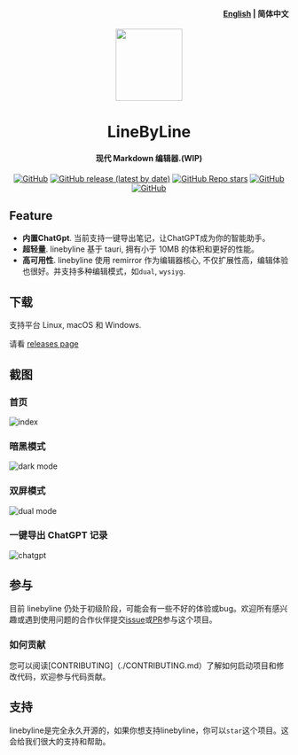 <h4 align="right"><strong><a href="https://github.com/linebyline-group/linebyline">English</a></strong> | 简体中文</h4>

<div align="center">
  <img align="center" src="./public/logo.svg" width="120" height="130" />
</div>

<h1 align="center">LineByLine</h1>

<h4 align="center">现代 Markdown 编辑器.(WIP)</h3>

<p align="center">
  <a href="https://github.com/linebyline-group/linebyline" target="__blank"><img alt="GitHub" src="https://img.shields.io/github/license/linebyline-group/linebyline?label=License"></a>
  <a href="https://github.com/linebyline-group/linebyline/releases" target="__blank"><img alt="GitHub release (latest by date)" src="https://img.shields.io/github/v/release/linebyline-group/linebyline?label=Version"></a>
  <a href="https://github.com/linebyline-group/linebyline/releases" target="__blank"><img alt="GitHub Repo stars" src="https://img.shields.io/github/downloads/linebyline-group/linebyline/total?label=Downloads&color=%23fe7d37"></a>
  <a href="https://github.com/linebyline-group/linebyline" target="__blank"><img alt="GitHub" src="https://img.shields.io/github/commit-activity/w/linebyline-group/linebyline?color=%2346bd1b"></a>
  <a href="https://www.rust-lang.org/" target="__blank"><img alt="GitHub" src="https://img.shields.io/badge/Rust-1.70.0-dea584"></a>
</p>

## Feature

- **内置ChatGpt**. 当前支持一键导出笔记，让ChatGPT成为你的智能助手。
- **超轻量**. linebyline 基于 tauri, 拥有小于 10MB 的体积和更好的性能。
- **高可用性**. linebyline 使用 remirror 作为编辑器核心, 不仅扩展性高，编辑体验也很好。并支持多种编辑模式，如`dual`, `wysiyg`.

## 下载

支持平台 Linux, macOS 和 Windows.

请看 [releases page](https://github.com/linebyline-group/linebyline/releases)

## 截图

### 首页

![index](./public/screenshots/index.png)

### 暗黑模式

![dark mode](./public/screenshots/darkmode.png)

### 双屏模式

![dual mode](./public/screenshots/dualmode.png)

### 一键导出 ChatGPT 记录

![chatgpt](./public/screenshots/chatgpt.png)

## 参与

目前 linebyline 仍处于初级阶段，可能会有一些不好的体验或bug。欢迎所有感兴趣或遇到使用问题的合作伙伴提交[issue](https://github.com/linebyline-group/linebyline/issues/new)或[PR](https://github.com/linebyline-group/linebyline/compare)参与这个项目。

### 如何贡献

您可以阅读[CONTRIBUTING]（./CONTRIBUTING.md）了解如何启动项目和修改代码，欢迎参与代码贡献。

## 支持

linebyline是完全永久开源的，如果你想支持linebyline，你可以`star`这个项目。这会给我们很大的支持和帮助。
